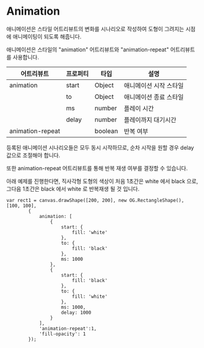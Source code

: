 Animation
=========


애니메이션은 스타일 어트리뷰트의 변화를 시나리오로 작성하여 도형이 그려지는 시점에 애니메이팅이 되도록 해줍니다. 

애니메이션은 스타일의 "animation" 어트리뷰트와 "animation-repeat" 어트리뷰트를 사용합니다.

| 어트리뷰트       | 프로퍼티 | 타입    | 설명                   |
|------------------|----------|---------|------------------------|
| animation        | start    | Object  | 애니메이션 시작 스타일 |
|                  | to       | Object  | 애니메이션 종료 스타일 |
|                  | ms       | number  | 플레이 시간            |
|                  | delay    | number  | 플레이까지 대기시간    |
| animation-repeat |          | boolean | 반복 여부              |


등록된 애니메이션 시나리오들은 모두 동시 시작하므로, 순차 시작을 원할 경우 delay 값으로 조절해야 합니다.

또한 animation-repeat 어트리뷰트를 통해 반복 재생 여부를 결정할 수 있습니다.

아래 예제를 진행한다면, 직사각형 도형의 색상이 처음 1초간은 white 에서 black 으로, 그다음 1초간은 black 에서 white 로 반복재생 될 것 입니다.
 
```
var rect1 = canvas.drawShape([200, 200], new OG.RectangleShape(), [100, 100],
		{
			animation: [
				{
					start: {
						fill: 'white'
					},
					to: {
						fill: 'black'
					},
					ms: 1000
				},
				{
					start: {
						fill: 'black'
					},
					to: {
						fill: 'white'
					},
					ms: 1000,
					delay: 1000
				}
			],
			'animation-repeat':1,
			'fill-opacity': 1
		});
```



